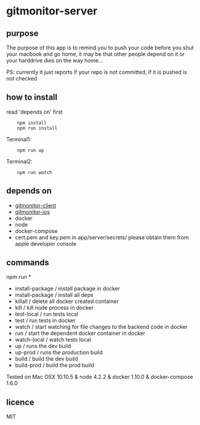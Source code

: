 # gitmonitor-server

## purpose

The purpose of this app is to remind you to push your code before you shut your macbook and go home, it may be that other people depend on it or your harddrive dies on the way home...

PS: currently it just reports if your repo is not committed, if it is pushed is not checked

## how to install

read 'depends on' first
```
	npm install
	npm run install
```
Terminal1:
```
	npm run up
```

Terminal2:
```
	npm run watch
```

## depends on

* [gitmonitor-client](https://github.com/theotow/gitmonitor-client)
* [gitmonitor-ios](https://github.com/theotow/gitmonitor-ios)
* docker
* node
* docker-compose
* cert.pem and key.pem in app/server/secrets/ please obtain them from apple developer console

## commands

npm run *

* install-package / install package in docker
* install-package / install all deps
* killall / delete all docker created container
* kill / kill node process in docker
* test-local / run tests local
* test / run tests in docker
* watch / start watching for file changes to the backend code in docker
* run / start the dependent docker container in docker
* watch-local / watch tests local
* up / runs the dev build
* up-prod / runs the production build
* build / build the dev build
* build-prod / build the prod build


Tested on Mac OSX 10.10.5 & node 4.2.2 & docker 1.10.0 & docker-compose 1.6.0

## licence

MIT
